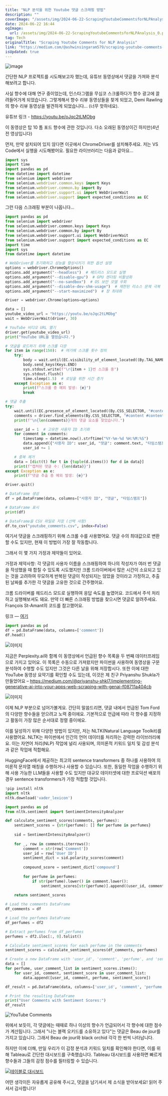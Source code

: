 ```yaml
---
title: "NLP 분석을 위한 Youtube 댓글 스크래핑 방법"
description: ""
coverImage: "/assets/img/2024-06-22-ScrapingYoutubeCommentsforNLPAnalysis_0.png"
date: 2024-06-22 16:44
ogImage: 
  url: /assets/img/2024-06-22-ScrapingYoutubeCommentsforNLPAnalysis_0.png
tag: Tech
originalTitle: "Scraping Youtube Comments for NLP Analysis"
link: "https://medium.com/@ashwinsingaram579/scraping-youtube-comments-for-nlp-20a7d25331cc"
isUpdated: true
---
```






![image](/assets/img/2024-06-22-ScrapingYoutubeCommentsforNLPAnalysis_0.png)

간단한 NLP 프로젝트를 시도해보고자 했는데, 유튜브 동영상에서 댓글을 가져와 분석해보려고 합니다.

사실 향수에 대해 연구 중이었는데, 인스타그램을 무심코 스크롤하다가 향수 광고에 끌려들어가게 되었습니다. 그렇게해서 향수 리뷰 동영상들을 찾게 되었고, Demi Rawling의 향수 리뷰 동영상을 발견하게 되었습니다... (너무 핫하네요).

유튜브 링크 - https://youtu.be/oJqc2tLMObg

<div class="content-ad"></div>

이 동영상은 탑 10 톰 포드 향수에 관한 것입니다. 다소 오래된 동영상이긴 하지만(4년 전 영상입니다)

먼저, 만약 설치되어 있지 않다면 이곳에서 ChromeDriver를 설치해주세요. 저는 VS Code에서 실행을 시도해봤어요. 필요한 라이브러리는 다음과 같아요...

```js
import sys
import time
import pandas as pd
from datetime import datetime
from selenium import webdriver
from selenium.webdriver.common.keys import Keys
from selenium.webdriver.common.by import By
from selenium.webdriver.support.ui import WebDriverWait
from selenium.webdriver.support import expected_conditions as EC
```

그런 다음 스크래핑 부분이 나옵니다...

<div class="content-ad"></div>

```python
import pandas as pd
from selenium import webdriver
from selenium.webdriver.common.keys import Keys
from selenium.webdriver.common.by import By
from selenium.webdriver.support.ui import WebDriverWait
from selenium.webdriver.support import expected_conditions as EC
import time
import sys
from datetime import datetime

# WebDriver를 초기화하고 성능을 향상시키기 위한 옵션 설정
options = webdriver.ChromeOptions()
options.add_argument("--headless")  # 헤드리스 모드로 실행
options.add_argument("--disable-gpu")  # GPU 렌더링 비활성화
options.add_argument("--no-sandbox")  # OS 보안 모델 우회
options.add_argument("--disable-dev-shm-usage")  # 제한된 리소스 문제 극복
options.add_argument("--start-maximized")  # 창 최대화

driver = webdriver.Chrome(options=options)

data = []
youtube_video_url = "https://youtu.be/oJqc2tLMObg"
wait = WebDriverWait(driver, 30) 

# YouTube 비디오 URL 열기
driver.get(youtube_video_url)
print("YouTube URL을 열었습니다.")

# 댓글을 로드하기 위해 스크롤 다운
for item in range(150):  # 여기에 스크롤 횟수 정의
    try:
        body = wait.until(EC.visibility_of_element_located((By.TAG_NAME, "body")))
        body.send_keys(Keys.END)
        sys.stdout.write(f"\r{item + 1}번 스크롤 중")
        sys.stdout.flush()
        time.sleep(1.5)  # 로딩을 위한 시간 증가
    except Exception as e:
        print(f"스크롤 중 예외 발생: {e}")
        break

# 댓글 추출
try:
    wait.until(EC.presence_of_element_located((By.CSS_SELECTOR, "#contents #contents")))
    comments = driver.find_elements(By.CSS_SELECTOR, "#content #content-text")
    print(f"\n{len(comments)}개의 댓글 요소를 찾았습니다.")

    user_id = 1  # 고유한 사용자 ID 초기화
    for comment in comments:
        timestamp = datetime.now().strftime("%Y-%m-%d %H:%M:%S")
        data.append({"사용자 ID": user_id, "댓글": comment.text, "타임스탬프": timestamp})
        user_id += 1

    # 중복 제거
    data = [dict(t) for t in {tuple(d.items()) for d in data}]
    print(f"캡처된 댓글 수: {len(data)}")
except Exception as e:
    print(f"댓글 추출 중 예외 발생: {e}")

driver.quit()

# DataFrame 생성
df = pd.DataFrame(data, columns=["사용자 ID", "댓글", "타임스탬프"])

# DataFrame 표시
print(df)

# DataFrame을 CSV 파일로 저장 (선택 사항)
df.to_csv("youtube_comments.csv", index=False)
``` 

여기서 댓글을 스크래핑하기 위해 스크롤 수를 사용했어요. 댓글 수의 최대값으로 변환할 수도 있지만, 현재 이 방법이 가장 잘 작동합니다.

그래서 이 몇 가지 가정과 제약들이 있어요.

가정과 제약사항: 각 댓글의 사용자 이름을 스크래핑하여 하나의 작성자가 여러 번 댓글을 작성했을 때 합칠 수 있도록 시도했지만 크롬 드라이버에서 많은 시간이 소요되고 있는 것을 고려하여 무모하게 반복된 댓글이 작성되지는 않았을 것이라고 가정하고, 추출된 날짜를 추가한 각 댓글을 고유한 것으로 간주했어요.


<div class="content-ad"></div>

크롬 드라이버를 헤드리스 모드로 실행하여 응답 속도를 높였어요. 코드에서 주석 처리하고 실행해보셔도 돼요. 만약 더 빠른 스크래핑 방법을 찾으시면 댓글로 알려주세요. François St-Amant의 코드를 참고했어요.

링크 — [여기](https://towardsdatascience.com/how-to-scrape-youtube-comments-with-python-61ff197115d)

```python
import pandas as pd
df = pd.DataFrame(data, columns=['comment'])
df.head()
```

![이미지](/assets/img/2024-06-22-ScrapingYoutubeCommentsforNLPAnalysis_1.png)

<div class="content-ad"></div>

지금은 Perplexity.ai와 함께 이 동영상에서 언급된 향수 목록을 두 번째 데이터프레임으로 가지고 있어요. 이 목록은 수동으로 가져왔지만 파이썬을 사용하여 동영상을 구문 분석하여 수행할 수도 있지만 그것은 다른 날을 위해 저장합시다. 또한 이에 대한 YouTube 동영상 요약기를 확인할 수도 있는데, 이것은 제 친구 Priyanshu Shukla가 만들었어요 – https://medium.com/@priyanshu-shkl7/implementing-generative-ai-into-your-apps-web-scraping-with-genai-f08711a404cb

![이미지](/assets/img/2024-06-22-ScrapingYoutubeCommentsforNLPAnalysis_2.png)

이제 NLP 부분으로 넘어가볼게요. 간단히 말씀드리면, 댓글 내에서 언급된 Tom Ford의 다양한 향수들을 얻으려고 노력 중이에요. 기본적으로 언급에 따라 각 향수를 지정하고 활동이 가장 많은 순서대로 정렬 중이에요.

이를 달성하기 위해 다양한 방법이 있지만, 저는 NLTK(Natural Language Toolkit)를 사용했어요. NLTK는 파이썬에서 인간의 언어 데이터를 처리하는 강력한 라이브러리예요. 이는 자연어 처리(NLP) 작업에 널리 사용되며, 의미론적 키워드 일치 및 감성 분석과 같은 작업에 적합해요.

<div class="content-ad"></div>

HuggingFace에서 제공하는 최고의 sentence transformers 중 하나를 사용하여 의미론적 문자열 매칭을 수행하거나 사용할 수 있습니다. 또한, 동일한 작업을 수행하기 위해 사용 가능한 LLM들을 사용할 수도 있지만 대규모 데이터셋에 대한 프로덕션 배포의 경우 sentence transformers가 가장 적합할 것입니다.

```python
!pip install nltk
import nltk
nltk.download('vader_lexicon')
```

```python
import pandas as pd
from nltk.sentiment import SentimentIntensityAnalyzer

def calculate_sentiment_scores(comments, perfumes):
    sentiment_scores = {str(perfume): [] for perfume in perfumes}
    
    sid = SentimentIntensityAnalyzer()
    
    for _, row in comments.iterrows():
        comment = str(row['Comment'])
        user_id = row['User ID']
        sentiment_dict = sid.polarity_scores(comment)
        
        compound_score = sentiment_dict['compound']
        
        for perfume in perfumes:
            if str(perfume).lower() in comment.lower():
                sentiment_scores[str(perfume)].append((user_id, comment, compound_score))
    
    return sentiment_scores

# Load the comments DataFrame
df_comments = df

# Load the perfumes DataFrame
df_perfumes = df2

# Extract perfumes from df_perfumes
perfumes = df2.iloc[:, 0].tolist()

# Calculate sentiment scores for each perfume in the comments
sentiment_scores = calculate_sentiment_scores(df_comments, perfumes)

# Create a new DataFrame with 'user_id', 'comment', 'perfume', and 'sentiment_score' columns
data = []
for perfume, user_comment_list in sentiment_scores.items():
    for user_id, comment, sentiment_score in user_comment_list:
        data.append([user_id, comment, perfume, sentiment_score])

df_result = pd.DataFrame(data, columns=['user_id', 'comment', 'perfume', 'sentiment_score'])

# Print the resulting DataFrame
print("User Comments with Sentiment Scores:")
df_result
```

![YouTube Comments](/assets/img/2024-06-22-ScrapingYoutubeCommentsforNLPAnalysis_3.png)


<div class="content-ad"></div>

위에서 보듯이, 각 댓글에는 때때로 하나 이상의 향수가 언급되어서 각 향수에 대한 점수가 계산됩니다. 그래서 "나는 블랙 오키드를 소유하고 있다"는 댓글은 Beau de jour를 가지고 있습니다. 그래서 Beau de jour와 black orchid 각각 한 번씩 나타납니다.

하지만 이에 더해, 만일 우리가 이 감정 분석과 키워드 일치를 확인해야 한다면, 이를 위해 Tableau로 간단한 대시보드를 구축했습니다. Tableau 대시보드를 사용하면 빠르게 향수들과 그들의 감정 점수를 필터링할 수 있습니다.

[![테이블로 대시보드](/assets/img/2024-06-22-ScrapingYoutubeCommentsforNLPAnalysis_4.png)](https://public.tableau.com/views/YoutubeSentimentAnalysis/YoutubeComments-NLPAnalysis?:language=en-GB&:sid=&:display_count=n&:origin=viz_share_link)

<div class="content-ad"></div>

어떤 생각이든 자유롭게 공유해 주시고, 댓글을 남기셔서 제 소식을 받아보세요! 읽어 주셔서 감사합니다!
